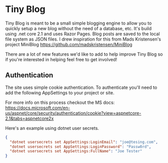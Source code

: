 # Tiny Blog
Tiny Blog is meant to be a small simple blogging engine to allow you to quickly setup a new blog without the need of a database, etc.
It's build using .net core 2.1 and uses Razor Pages.
Blog posts are saved to the local file system as JSON files. I drew inspiration for this from Mads Kristensen's project 
MiniBlog https://github.com/madskristensen/MiniBlog

There are a lot of new features we'd like to add to help improve Tiny Blog so if you're interested in helping feel free to get involved!


## Authentication
The site uses simple cookie authentication. To authenticate you'll need to add the following AppSettings to your project or site.

For more info on this process checkout the MS docs: https://docs.microsoft.com/en-us/aspnet/core/security/authentication/cookie?view=aspnetcore-2.1&tabs=aspnetcore2x


Here's an example using dotnet user secrets.
```json
{
  "dotnet usersecrets set AppSettings:LoginEmail": "joe@tesing.com",
  "dotnet usersecrets set AppSettings:LoginPassword": "Passw0rd",
  "dotnet usersecrets set AppSettings:FullName": "Joe Tester"
}
```
